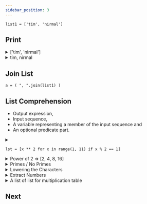 ```yaml
---
sidebar_position: 3
---
```



`list1 = ['tim', 'nirmal']`

## Print

<details>
<summary> ['tim', 'nirmal'] </summary>

````
print(list1)
````

</details>

<details>
<summary> tim, nirmal </summary>

````
print( ", ".join(list1) )
````

</details>

## Join List

````.python
a = ( ", ".join(list1) )
````

## List Comprehension

- Output expression,
- Input sequence,
- A variable representing a member of the input sequence and
- An optional predicate part.

<details>
<summary> 

````
lst = [x ** 2 for x in range(1, 11) if x % 2 == 1]
```` 

</summary>

    lst2 = []
    for x in range(1, 11):
        if x % 2 == 1:
            lst2.append(x ** 2)

    print(lst)
    print(lst2)

[1, 9, 25, 49, 81]

[1, 9, 25, 49, 81]

</details>

<details>
<summary> Power of 2 => [2, 4, 8, 16] </summary>

````
[2 ** x for x in range(1, 4)] 
````

</details>

<details>
<summary> Primes / No Primes </summary>

````
    noprimes = [j for i in range(2, 8) for j in range(i * 2, 50, i)]
    primes = [x for x in range(2, 50) if x not in noprimes]

    ls = set(noprimes) # Remove duplicates
    noprimes = list(ls)
    
    print(primes)
    print(noprimes)
````

</details>

<details>
<summary> Lowering the Characters </summary>

````
print ([x.lower() for x in ["A","B","C"]] )
````

</details>

<details>
<summary> Extract Numbers </summary>

````
string = "my phone number is : 11122 !!"

print("\nExtracted digits")
numbers = [x for x in string if x.isdigit()]
print (numbers)
````

</details>

<details>
<summary> A list of list for multiplication table </summary>

````
    a = 5
    table = [[a, b, a * b] for b in range(1, 11)]
    
    print("\nMultiplication Table")
    for i in table:
        print (i) 
````

</details>

## Next


